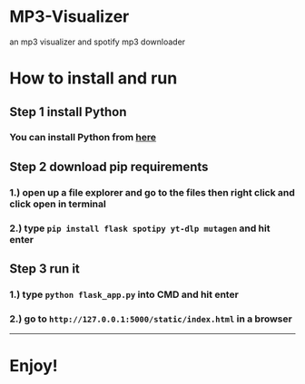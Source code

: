 # MP3-Visualizer
an mp3 visualizer and spotify mp3 downloader


# How to install and run
## Step 1 install Python
### You can install Python from [here](https://www.python.org/downloads/)
## Step 2 download pip requirements
### 1.) open up a file explorer and go to the files then right click and click open in terminal
### 2.) type ```pip install flask spotipy yt-dlp mutagen``` and hit enter
## Step 3 run it
### 1.) type ```python flask_app.py``` into CMD and hit enter
### 2.) go to ```http://127.0.0.1:5000/static/index.html``` in a browser
_____________________________________________________________________________________________________
# Enjoy!
